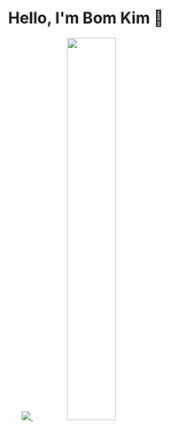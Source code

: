 <div align=center><h1> Hello, I'm Bom Kim 🌱 </h1></div>

<div align="center">
 
<a href="s">
  <img src="https://github-readme-stats.vercel.app/api/top-langs/?username=b0m313&exclude_repo=b0m313.github.io&layout=compact&theme=tokyonight" />
</a>
<a href="s">
  <img src="https://github-readme-stats.vercel.app/api?username=b0m313&theme=tokyonight&show_icons=true" width="42%" />
</a>


</div>

 
